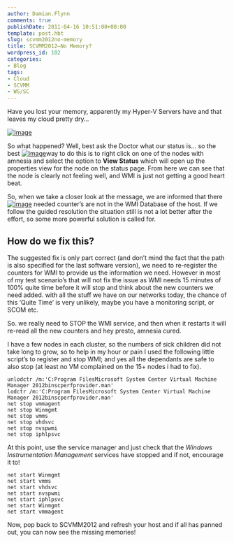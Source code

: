 ```yaml
---
author: Damian.Flynn
comments: true
publishDate: 2011-04-16 10:51:00+00:00
template: post.hbt
slug: scvmm2012no-memory
title: SCVMM2012–No Memory?
wordpress_id: 102
categories:
- Blog
tags:
- Cloud
- SCVMM
- WS/SC
---
```


Have you lost your memory, apparently my Hyper-V Servers have and that leaves my cloud pretty dry…

[![image](http://blogstorage.damianflynn.com/wp-content/uploads/2011/04/image_thumb.png)](http://blogstorage.damianflynn.com/wp-content/uploads/2011/04/image.png)

So what happened? Well, best ask the Doctor what our status is… so the best [![image](http://blogstorage.damianflynn.com/wp-content/uploads/2011/04/image_thumb1.png)](http://blogstorage.damianflynn.com/wp-content/uploads/2011/04/image1.png)way to do this is to right click on one of the nodes with amnesia and select the option to **View Status** which will open up the properties view for the node on the status page. From here we can see that the node is clearly not feeling well, and WMI is just not getting a good heart beat.

So, when we take a closer look at the message, we are informed that there[![image](http://blogstorage.damianflynn.com/wp-content/uploads/2011/04/image_thumb2.png)](http://blogstorage.damianflynn.com/wp-content/uploads/2011/04/image2.png) needed counter’s are not in the WMI Database of the host. If we follow the guided resolution the situation still is not a lot better after the effort, so some more powerful solution is called for. 

## How do we fix this?

The suggested fix is only part correct (and don’t mind the fact that the path is also specified for the last software version), we need to re-register the counters for WMI to provide us the information we need. However in most of my test scenario’s that will not fix the issue as WMI needs 15 minutes of 100% quite time before it will stop and think about the new counters we need added. with all the stuff we have on our networks today, the chance of this ‘Quite Time’ is very unlikely, maybe you have a monitoring script, or SCOM etc.

So. we really need to STOP the WMI service, and then when it restarts it will re-read all the new counters and hey presto, amnesia cured.

I have a few nodes in each cluster, so the numbers of sick children did not take long to grow, so to help in my hour or pain I used the following little script’s to register and stop WMI; and yes all the dependants are safe to also stop (at least no VM complained on the 15+ nodes i had to fix).
    
    unlodctr /m:'C:Program FilesMicrosoft System Center Virtual Machine Manager 2012binscperfprovider.man'
    lodctr /m:'C:Program FilesMicrosoft System Center Virtual Machine Manager 2012binscperfprovider.man'
    net stop vmmagent
    net stop Winmgmt
    net stop vmms
    net stop vhdsvc
    net stop nvspwmi
    net stop iphlpsvc




  
At this point, use the service manager and just check that the _Windows Instrumentation Management_ services have stopped and if not, encourage it to!  

    
    net start Winmgmt
    net start vmms
    net start vhdsvc
    net start nvspwmi
    net start iphlpsvc
    net start Winmgmt
    net start vmmagent




  
Now, pop back to SCVMM2012 and refresh your host and if all has panned out, you can now see the missing memories!
